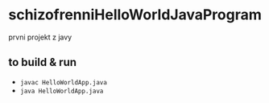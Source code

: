 # schizofrenniHelloWorldJavaProgram
prvni projekt z javy

## to build & run

- `javac HelloWorldApp.java`
- `java HelloWorldApp.java`
